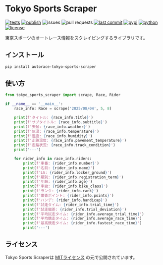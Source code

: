 # Tokyo Sports Scraper

[![tests](https://github.com/autorace/tokyo-sports-scraper/actions/workflows/tests.yml/badge.svg)](https://github.com/autorace/tokyo-sports-scraper/actions/workflows/tests.yml)
[![publish](https://github.com/autorace/tokyo-sports-scraper/actions/workflows/publish.yml/badge.svg)](https://github.com/autorace/tokyo-sports-scraper/actions/workflows/publish.yml)
![issues](https://img.shields.io/github/issues/autorace/tokyo-sports-scraper)
![pull requests](https://img.shields.io/github/issues-pr/autorace/tokyo-sports-scraper)
[![last commit](https://img.shields.io/github/last-commit/autorace/tokyo-sports-scraper)](https://github.com/autorace/tokyo-sports-scraper/commits/main)
[![pypi](https://img.shields.io/pypi/v/autorace-tokyo-sports-scraper)](https://pypi.org/project/autorace-tokyo-sports-scraper/)
[![python](https://img.shields.io/badge/python-%3E%3D3.10-blue)](https://pypi.org/project/autorace-tokyo-sports-scraper/)
[![license](https://img.shields.io/github/license/autorace/tokyo-sports-scraper)](LICENSE)

東京スポーツのオートレース情報をスクレイピングするライブラリです。

## インストール
```bash
pip install autorace-tokyo-sports-scraper
```

## 使い方
```python
from tokyo_sports_scraper import scrape, Race, Rider

if __name__ == '__main__':
    race_info: Race = scrape('2025/08/04', 5, 8)

    print(f'タイトル: {race_info.title}')
    print(f'サブタイトル: {race_info.subtitle}')
    print(f'天候: {race_info.weather}')
    print(f'気温: {race_info.temperature}')
    print(f'湿度: {race_info.humidity}')
    print(f'走路温度: {race_info.pavement_temperature}')
    print(f'走路状況: {race_info.track_condition}')
    print('---')

    for rider_info in race_info.riders:
        print(f'車番: {rider_info.number}')
        print(f'名前: {rider_info.name}')
        print(f'LG: {rider_info.locker_ground}')
        print(f'期別: {rider_info.registration_term}')
        print(f'年齢: {rider_info.age}')
        print(f'車級: {rider_info.bike_class}')
        print(f'ランク: {rider_info.rank}')
        print(f'審査ポイント: {rider_info.points}')
        print(f'ハンデ: {rider_info.handicap}')
        print(f'試走タイム: {rider_info.trial_time}')
        print(f'試走偏差: {rider_info.trial_deviation}')
        print(f'平均試走タイム: {rider_info.average_trial_time}')
        print(f'平均競走タイム: {rider_info.average_race_time}')
        print(f'最高競走タイム: {rider_info.fastest_race_time}')
        print('---')
```

## ライセンス
Tokyo Sports Scraperは [MITライセンス](LICENSE) の元で公開されています。
